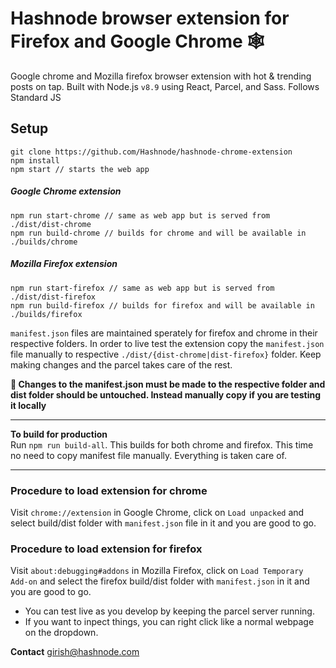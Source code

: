 # Hashnode browser extension for Firefox and Google Chrome 🕸

Google chrome and Mozilla firefox browser extension with hot & trending posts on tap. 
Built with Node.js `v8.9` using React, Parcel, and Sass. 
Follows Standard JS

## Setup
```
git clone https://github.com/Hashnode/hashnode-chrome-extension
npm install
npm start // starts the web app
```
##### Google Chrome extension

```
npm run start-chrome // same as web app but is served from ./dist/dist-chrome
npm run build-chrome // builds for chrome and will be available in ./builds/chrome
```
##### Mozilla Firefox extension

```
npm run start-firefox // same as web app but is served from ./dist/dist-firefox
npm run build-firefox // builds for firefox and will be available in ./builds/firefox
```

`manifest.json` files are maintained sperately for firefox and chrome in their respective folders.
In order to live test the extension copy the `manifest.json` file manually to respective `./dist/{dist-chrome|dist-firefox}` folder.  Keep making changes and the parcel takes care of the rest.  

**🔴  Changes to the manifest.json must be made to the respective folder and dist folder should be untouched. Instead manually copy if you are testing it locally**  

----

**To build for production**  
Run `npm run build-all`. This builds for both chrome and firefox. This time no need to copy manifest file manually. Everything is taken care of.

---

### Procedure to load extension for chrome
Visit `chrome://extension` in Google Chrome, click on `Load unpacked` and select build/dist folder with `manifest.json` file in it and you are good to go.  

### Procedure to load extension for firefox
Visit `about:debugging#addons` in Mozilla Firefox, click on `Load Temporary Add-on` and select the firefox build/dist folder with `manifest.json` in it and you are good to go.

- You can test live as you develop by keeping the parcel server running.
- If you want to inpect things, you can right click like a normal webpage on the dropdown.


**Contact**
girish@hashnode.com
